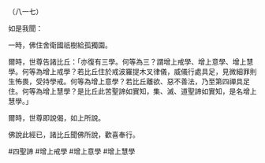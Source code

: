 （八一七）

如是我聞：

一時，佛住舍衛國祇樹給孤獨園。

爾時，世尊告諸比丘：「亦復有三學。何等為三？謂增上戒學、增上意學、增上慧學。何等為增上戒學？若比丘住於戒波羅提木叉律儀，威儀行處具足，見微細罪則生怖畏，受持學戒。何等為增上意學？若比丘離欲、惡不善法，乃至第四禪具足住。何等為增上慧學？是比丘此苦聖諦如實知，集、滅、道聖諦如實知，是名增上慧學。」

爾時，世尊即說偈，如上所說。

佛說此經已，諸比丘聞佛所說，歡喜奉行。



#四聖諦
#增上戒學
#增上意學
#增上慧學
